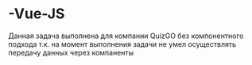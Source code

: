 # -Vue-JS
Данная задача выполнена для компании QuizGO без компонентного подхода т.к. на момент выполнения задачи не умел осуществлять передачу данных через компаненты

